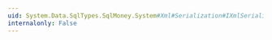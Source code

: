 ```yaml
---
uid: System.Data.SqlTypes.SqlMoney.System#Xml#Serialization#IXmlSerializable#WriteXml(System.Xml.XmlWriter)
internalonly: False
---
```

